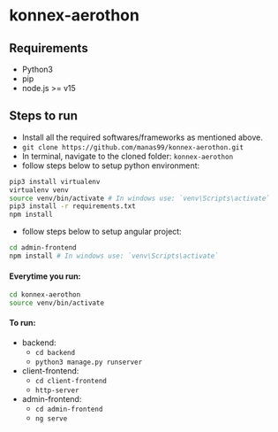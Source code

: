 # konnex-aerothon

## Requirements
- Python3
- pip
- node.js >= v15

## Steps to run
- Install all the required softwares/frameworks as mentioned above.
- `git clone https://github.com/manas99/konnex-aerothon.git`
- In terminal, navigate to the cloned folder: `konnex-aerothon`
- follow steps below to setup python environment:
```bash
pip3 install virtualenv
virtualenv venv
source venv/bin/activate # In windows use: `venv\Scripts\activate`
pip3 install -r requirements.txt
npm install
```
- follow steps below to setup angular project:
```bash
cd admin-frontend
npm install # In windows use: `venv\Scripts\activate`
```

#### Everytime you run:
```bash
cd konnex-aerothon
source venv/bin/activate
```

#### To run:
- backend:
    - `cd backend`
    - `python3 manage.py runserver`
- client-frontend:
    - `cd client-frontend`
    - `http-server`
- admin-frontend:
    - `cd admin-frontend`
    - `ng serve`
